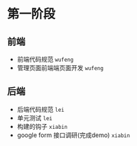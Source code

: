 # 第一阶段
## 前端
* 前端代码规范 `wufeng`
* 管理页面前端端页面开发 `wufeng`

## 后端
* 后端代码规范 `lei`
* 单元测试 `lei`
* 构建的钩子 `xiabin`
* google form 接口调研(完成demo) `xiabin`